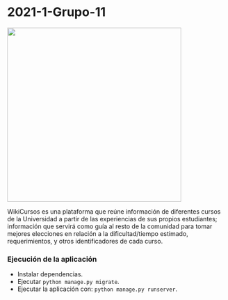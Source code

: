 # 2021-1-Grupo-11

<img src="https://user-images.githubusercontent.com/63082386/164949375-f68ae14b-2630-458e-a881-1a89cfc12384.jpg" width="400">

WikiCursos es una plataforma que reúne información de diferentes cursos de la Universidad a partir de las experiencias de sus propios estudiantes; información que servirá como guía al resto de la comunidad para tomar mejores elecciones en relación a la dificultad/tiempo estimado, requerimientos, y otros identificadores de cada curso.

### Ejecución de la aplicación

* Instalar dependencias.
* Ejecutar `python manage.py migrate`.
* Ejecutar la aplicación con: `python manage.py runserver`.

